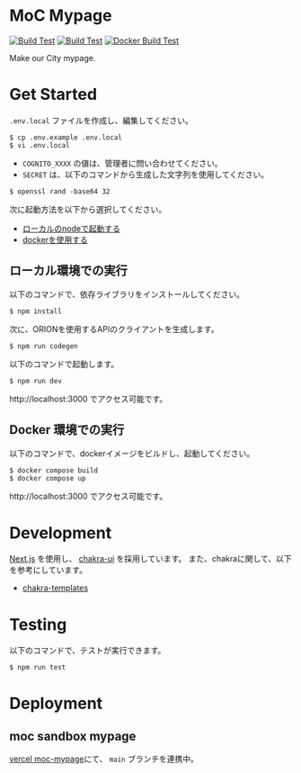 # MoC Mypage

[![Build Test](https://github.com/makeOurCity/moc-mypage/actions/workflows/build.yml/badge.svg)](https://github.com/makeOurCity/moc-mypage/actions/workflows/build.yml) [![Build Test](https://github.com/makeOurCity/moc-mypage/actions/workflows/build.yml/badge.svg)](https://github.com/makeOurCity/moc-mypage/actions/workflows/build.yml) [![Docker Build Test](https://github.com/makeOurCity/moc-mypage/actions/workflows/docker_build.yml/badge.svg)](https://github.com/makeOurCity/moc-mypage/actions/workflows/docker_build.yml)

Make our City mypage.
# Get Started

`.env.local` ファイルを作成し、編集してください。

```console
$ cp .env.example .env.local
$ vi .env.local
```

- `COGNITO_XXXX` の値は、管理者に問い合わせてください。
- `SECRET` は、以下のコマンドから生成した文字列を使用してください。

```console
$ openssl rand -base64 32
```

次に起動方法を以下から選択してください。

- [ローカルのnodeで起動する](#ローカル環境での実行)
- [dockerを使用する](#docker-環境での実行)

## ローカル環境での実行

以下のコマンドで、依存ライブラリをインストールしてください。

```console
$ npm install
```

次に、ORIONを使用するAPIのクライアントを生成します。

```console
$ npm run codegen
```

以下のコマンドで起動します。

```console
$ npm run dev
```

http://localhost:3000 でアクセス可能です。

## Docker 環境での実行

以下のコマンドで、dockerイメージをビルドし、起動してください。

```console
$ docker compose build
$ docker compose up
```

http://localhost:3000 でアクセス可能です。


# Development

[Next.js](https://nextjs.org/) を使用し、 [chakra-ui](https://chakra-ui.com/) を採用しています。
また、chakraに関して、以下を参考にしています。

- [chakra-templates](https://chakra-templates.dev/)

# Testing

以下のコマンドで、テストが実行できます。

```console
$ npm run test
```

# Deployment

## moc sandbox mypage

[vercel moc-mypage](https://vercel.com/c4j/moc-mypage)にて、 `main` ブランチを連携中。
